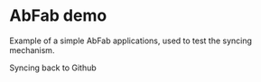 # AbFab demo

Example of a simple AbFab applications, used to test the syncing mechanism.

Syncing back to Github
